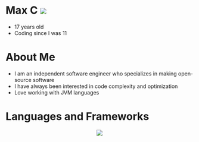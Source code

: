 # Max C ![](https://komarev.com/ghpvc/?username=98ping&color=blueviolet)
- 17 years old
- Coding since I was 11

# About Me
- I am an independent software engineer who specializes in making open-source software
- I have always been interested in code complexity and optimization
- Love working with JVM languages

# Languages and Frameworks

<p align="center">
  <a href="https://skillicons.dev">
    <img src="https://skillicons.dev/icons?i=kotlin,java,rust,gradle,aws,scala,spring,maven,mongodb,redis,rabbitmq,git,github,idea,docker,js,css,cloudflare,eclipse,html,mysql,postman,vscode" />
  </a>
</p>
